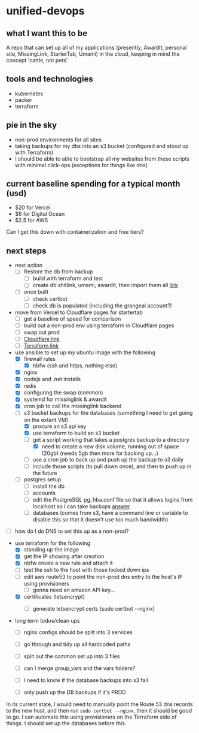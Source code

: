 # unified-devops

## what I want this to be

A repo that can set up all of my applications (presently, AwardIt, personal site, MissingLink, StarterTab, Umami) in the cloud, keeping in mind the concept 'cattle, not pets'

## tools and technologies

- kubernetes
- packer
- terraform

## pie in the sky

- non-prod environments for all sites
- taking backups for my dbs into an s3 bucket (configured and stood up with Terraform)
- I should be able to able to bootstrap all my websites from these scripts with minimal click-ops (exceptions for things like dns)

## current baseline spending for a typical month (usd)

- $20 for Vercel
- $6 for Digital Ocean
- $2.5 for AWS

Can I get this down with containerization and free tiers? 

## next steps

- next action
  - [ ] Restore the db from backup
     - [ ] build with terraform and test
    - [ ] create db shitlink, umami, awardit, then import them all [link](https://dba.stackexchange.com/questions/75033/how-to-restore-everything-including-postgres-role-from-pg-dumpall-backup)

  - [ ] once built
    - [ ] check certbot
    - [ ] check db is populated (including the grangeal account?)

- move from Vercel to Cloudflare pages for startertab
  - [ ] get a baseline of speed for comparison
  - [ ] build out a non-prod env using terraform in Cloudflare pages
  - [ ] swap out prod
  - [ ] [Cloudflare link](https://developers.cloudflare.com/pages/framework-guides/nextjs/deploy-a-nextjs-site/)
  - [ ] [Terraform link](https://registry.terraform.io/providers/cloudflare/cloudflare/latest/docs/resources/pages_project)

- use ansible to set up my ubuntu image with the following
  - [X] firewall rules
    - [X] hbfw (ssh and https, nothing else)
  - [X] nginx
  - [X] nodejs and .net installs
  - [X] redis
  - [X] configuring the swap (common)
  - [X] systemd for missinglink & awardit
  - [X] cron job to call the missinglink backend
  - [ ] s3 bucket backups for the databases (something I need to get going on the extant VM)
    - [X] procure an s3 api key
    - [X] use terraform to build an s3 bucket
    - [ ] get a script working that takes a postgres backup to a directory
      - [X] need to create a new disk volume, running out of space (20gb) (needs 5gb then more for backing up...)
    - [ ] use a cron job to back up and push up the backup to s3 daily
    - [ ] include those scripts (to pull down once), and then to push up in the future 
  - [ ] postgres setup
    - [ ] install the db
    - [ ] accounts
    - [ ] edit the PostgreSQL pg_hba.conf file so that it allows logins from localhost so I can take backups [answer](https://chat.openai.com/c/b51fb1c3-42ad-4ec0-ae07-6b261d9d01e3)
    - [ ] databases (comes from s3, have a command line or variable to disable this so that it doesn't use too much bandwidth)
- [ ] how do I do DNS to set this up as a non-prod? 

- use terraform for the following
  - [X] standing up the image
  - [X] get the IP showing after creation 
  - [X] nbfw create a new rule and attach it
  - [ ] test the ssh to the host with those locked down ips
  - [ ] edit aws route53 to point the non-prod dns entry to the host's IP using provisioners
    - [ ] gonna need an amazon API key...
  - [X] certificates (letsencrypt)
    - [ ] generate letsencrypt certs (sudo certbot --nginx)


- long term todos/clean ups
  - [ ] nginx configs should be split into 3 services
  - [ ] go through and tidy up all hardcoded paths
  - [ ] split out the common set up into 3 files
  - [ ] can I merge group_vars and the vars folders?
  - [ ] I need to know if the database backups into s3 fail
  - [ ] only push up the DB backups if it's PROD


In its current state, I would need to manually point the Route 53 dns records to the new host, and then run `sudo certbot --nginx`, then it should be good to go. I can automate this using provisioners on the Terraform side of things. I should set up the databases before this. 